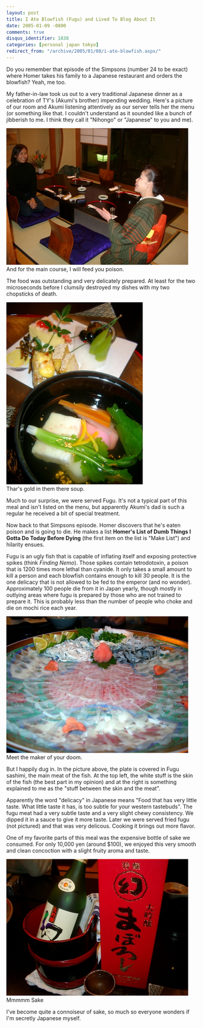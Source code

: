 ```yaml
---
layout: post
title: I Ate Blowfish (Fugu) and Lived To Blog About It
date: 2005-01-09 -0800
comments: true
disqus_identifier: 1838
categories: [personal japan tokyo]
redirect_from: "/archive/2005/01/08/i-ate-blowfish.aspx/"
---
```


Do you remember that episode of the Simpsons (number 24 to be exact)
where Homer takes his family to a Japanese restaurant and orders the
blowfish? Yeah, me too.

My father-in-law took us out to a very traditional Japanese dinner as a
celebration of TY's (Akumi's brother) impending wedding. Here's a
picture of our room and Akumi listening attentively as our server tells
her the menu (or something like that. I couldn't understand as it
sounded like a bunch of jibberish to me. I think they call it "Nihongo"
or "Japanese" to you and me).

![Japanese Dinner](/images/JapaneseDinner.jpg) \
And for the main course, I will feed you poison.

The food was outstanding and very delicately prepared. At least for the
two microseconds before I clumsily destroyed my dishes with my two
chopsticks of death.

![](/images/delicatefood.jpg) \
Thar's gold in them there soup.

Much to our surprise, we were served Fugu. It's not a typical part of
this meal and isn't listed on the menu, but apparently Akumi's dad is
such a regular he received a bit of special treatment.

Now back to that Simpsons episode. Homer discovers that he's eaten
poison and is going to die. He makes a list **Homer's List of Dumb
Things I Gotta Do Today Before Dying** (the first item on the list is
"Make List") and hilarity ensues.

Fugu is an ugly fish that is capable of inflating itself and exposing
protective spikes (think *Finding Nemo*). Those spikes contain
tetrodotoxin, a poison that is 1200 times more lethal than cyanide. It
only takes a small amount to kill a person and each blowfish contains
enough to kill 30 people. It is the one delicacy that is not allowed to
be fed to the emperor (and no wonder). Approximately 100 people die from
it in Japan yearly, though mostly in outlying areas where fugu is
prepared by those who are not trained to prepare it. This is probably
less than the number of people who choke and die on mochi rice each
year.

![Blowfish (fugu)](/images/Fugu.jpg) \
Meet the maker of your doom.

But I happily dug in. In the picture above, the plate is covered in Fugu
sashimi, the main meat of the fish. At the top left, the white stuff is
the skin of the fish (the best part in my opinion) and at the right is
something explained to me as the "stuff between the skin and the meat".

Apparently the word "delicacy" in Japanese means "Food that has very
little taste. What little taste it has, is too subtle for your western
tastebuds". The fugu meat had a very subtle taste and a very slight
chewy consistency. We dipped it in a sauce to give it more taste. Later
we were served fried fugu (not pictured) and that was very delicous.
Cooking it brings out more flavor.

One of my favorite parts of this meal was the expensive bottle of sake
we consumed. For only 10,000 yen (around \$100), we enjoyed this very
smooth and clean concoction with a slight fruity aroma and taste.

![Sake](/images/ExpensiveSake.jpg) \
Mmmmm Sake

I've become quite a connoiseur of sake, so much so everyone wonders if
I'm secretly Japanese myself.

